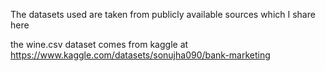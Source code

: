 The datasets used are taken from publicly available sources which I share here

the wine.csv dataset comes from kaggle at https://www.kaggle.com/datasets/sonujha090/bank-marketing

